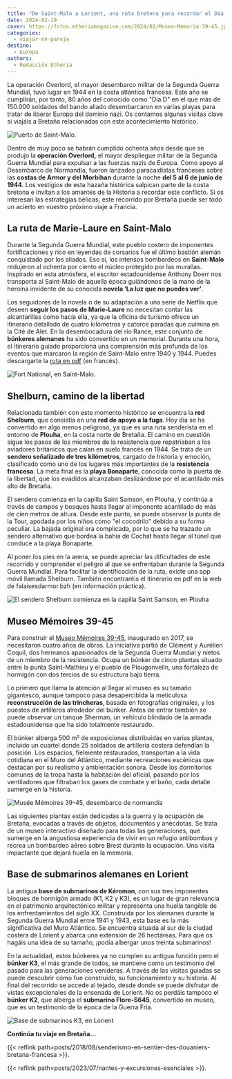 ```yaml
---
title: "De Saint-Malo a Lorient, una ruta bretona para recordar el Día D"
date: 2024-02-19
cover: https://fotos.etheriamagazine.com/2024/02/Museo-Memoria-39-45.jpg
categories: 
  - viajar-en-pareja
destino: 
  - Europa
authors: 
  - Redacción Etheria
---
```


La operación Overlord, el mayor desembarco militar de la Segunda Guerra Mundial, tuvo 
lugar en 1944 en la costa atlántica francesa. Este año se cumplirán, por tanto, 80 años 
del conocido como "Día D" en el que más de 150.000 soldados del bando aliado 
desembarcaron en varias playas para tratar de liberar Europa del dominio nazi. Os 
contamos algunas visitas clave si viajáis a Bretaña relacionadas con este acontecimiento 
histórico. 

![Puerto de Saint-Malo.](https://fotos.etheriamagazine.com/2024/02/St-Malo.jpg "Puerto de Saint-Malo. © SMBMSM")

Dentro de muy poco se habrán cumplido ochenta años desde que se produjo la **operación 
Overlord,** el mayor despliegue militar de la Segunda Guerra Mundial para expulsar a las 
fuerzas nazis de Europa. Como apoyo al Desembarco de Normandía, fueron lanzados 
paracaidistas franceses sobre las **costas de Armor y del Morbihan** durante la noche 
**del 5 al 6 de junio de 1944**. Los vestigios de esta hazaña histórica salpican parte 
de la costa bretona e invitan a los amantes de la Historia a recordar este conflicto. Si 
os interesan las estrategias bélicas, este recorrido por Bretaña puede ser todo un 
acierto en vuestro próximo viaje a Francia. 

## La ruta de Marie-Laure en Saint-Malo  

Durante la Segunda Guerra Mundial, este pueblo costero de imponentes fortificaciones y 
rico en leyendas de corsarios fue el último bastión alemán conquistado por los aliados. 
Eso sí, los intensos bombardeos en **Saint-Malo** redujeron al ochenta por ciento el 
núcleo protegido por las murallas. Inspirado en esta atmósfera, el escritor 
estadounidense Anthony Doerr nos transporta al Saint-Malo de aquella época guiándonos de 
la mano de la heroína invidente de su conocida **novela ‘La luz que no puedes ver’**. 

Los seguidores de la novela o de su adaptación a una serie de Netflix que deseen 
**seguir los pasos de Marie-Laure** no necesitan contar las alcantarillas como hacía 
ella, ya que la oficina de turismo ofrece un itinerario detallado de cuatro kilómetros y 
catorce paradas que culmina en la Cité de Alet. En la desembocadura del río Rance, este 
conjunto de **búnkeres alemanes** ha sido convertido en un memorial. Durante una hora, 
el itinerario guiado proporciona una comprensión más profunda de los eventos que 
marcaron la región de Saint-Malo entre 1940 y 1944. Puedes descargarte la [ruta en 
pdf](https://cdt35.media.tourinsoft.eu/upload/marie-laure-circuit-francais.2-2.pdf) (en 
francés). 

![Fort National, en Saint-Malo.](https://fotos.etheriamagazine.com/2024/02/Fort-National-Saint-Malo.jpg "Fort National, en Saint-Malo. © SMBMSM")

## Shelburn, camino de la libertad

Relacionada también con este momento histórico se encuentra la **red Shelburn**, que 
consistía en una **red de apoyo a la fuga**. Hoy día se ha convertido en algo menos 
peligroso, ya que es una ruta senderista en el entorno de **Plouha**, en la costa norte 
de Bretaña. El camino en cuestión sigue los pasos de los miembros de la resistencia que 
repatriaban a los aviadores británicos que caían en suelo francés en 1944. Se trata de 
un **sendero señalizado de tres kilómetros**, cargado de historia y emoción, clasificado 
como uno de los lugares más importantes de la **resistencia francesa**. La meta final es 
la **playa Bonaparte**, conocida como la puerta de la libertad, que los evadidos 
alcanzaban deslizándose por el acantilado más alto de Bretaña. 

El sendero comienza en la capilla Saint Samson, en Plouha, y continúa a través de campos 
y bosques hasta llegar al imponente acantilado de más de cien metros de altura. Desde 
este punto, se puede observar la punta de la Tour, apodada por los niños como "el 
cocodrilo" debido a su forma peculiar. La bajada original era complicada, por lo que se 
ha trazado un sendero alternativo que bordea la bahía de Cochat hasta llegar al túnel 
que conduce a la playa Bonaparte. 

Al poner los pies en la arena, se puede apreciar las dificultades de este recorrido y 
comprender el peligro al que se enfrentaban durante la Segunda Guerra Mundial. Para 
facilitar la identificación de la ruta, existe una app móvil llamada Shelburn. También 
encontraréis el itinerario en pdf en la web de falaisesdarmor.bzh (en información 
práctica). 

![El sendero Shelburn comienza en la capilla Saint Samson, en Plouha](https://fotos.etheriamagazine.com/2024/02/overlor-Plouha.jpg "Plouha. © Emmanuel Berthier")

## Museo Mémoires 39-45

Para construir el [Museo Mémoires 39-45](https://museememoires39-45.fr/), inaugurado en 
2017, se necesitaron cuatro años de obras. La iniciativa partió de Clément y Aurélien 
Coquil, dos hermanos apasionados de la Segunda Guerra Mundial y nietos de un miembro de 
la resistencia. Ocupa un búnker de cinco plantas situado entre la punta Saint-Mathieu y 
el pueblo de Plougonvelin, una fortaleza de hormigón con dos tercios de su estructura 
bajo tierra. 

Lo primero que llama la atención al llegar al museo es su tamaño gigantesco, aunque 
tampoco pasa desapercibida la meticulosa **reconstrucción de las trincheras**, basada en 
fotografías originales, y los puestos de artilleros alrededor del búnker. Antes de 
entrar también se puede observar un tanque Sherman, un vehículo blindado de la armada 
estadounidense que ha sido totalmente restaurado. 

El búnker alberga 500 m² de exposiciones distribuidas en varias plantas, incluido un 
cuartel donde 25 soldados de artillería costera defendían la posición. Los espacios, 
fielmente restaurados, transportan a la vida cotidiana en el Muro del Atlántico, 
mediante recreaciones escénicas que destacan por su realismo y ambientación sonora. 
Desde los dormitorios comunes de la tropa hasta la habitación del oficial, pasando por 
los ventiladores que filtraban los gases de combate y el baño, cada detalle sumerge en 
la historia. 

![Musée Mémoires 39-45, desembarco de normandía](https://fotos.etheriamagazine.com/2024/02/Museo-Memoria-39-45.jpg "© Musée Mémoires 39-45")

Las siguientes plantas están dedicadas a la guerra y la ocupación de Bretaña, evocadas a 
través de objetos, documentos y anécdotas. Se trata de un museo interactivo diseñado 
para todas las generaciones, que sumerge en la angustiosa experiencia de vivir en un 
refugio antibombas y recrea un bombardeo aéreo sobre Brest durante la ocupación. Una 
visita impactante que dejará huella en la memoria. 

## Base de submarinos alemanes en Lorient

La antigua **base de submarinos de Kéroman**, con sus tres imponentes bloques de 
hormigón armado (K1, K2 y K3), es un lugar de gran relevancia en el patrimonio 
arquitectónico militar y representa una huella tangible de los enfrentamientos del siglo 
XX. Construida por los alemanes durante la Segunda Guerra Mundial entre 1941 y 1943, 
esta base es la más significativa del Muro Atlántico. Se encuentra situada al sur de la 
ciudad costera de Lorient y abarca una extensión de 26 hectáreas. Para que os hagáis una 
idea de su tamaño, ¡podía albergar unos treinta submarinos! 

En la actualidad, estos búnkeres ya no cumplen su antigua función pero el **búnker K3**, 
el más grande de todos, se mantiene como un testimonio del pasado para las generaciones 
venideras. A través de las visitas guiadas se puede descubrir cómo fue construido, su 
funcionamiento y su historia. Al final del recorrido se accede al tejado, desde donde se 
puede disfrutar de vistas excepcionales de la ensenada de Lorient. No os perdáis tampoco 
el **búnker K2**, que alberga el **submarino Flore-S645**, convertido en museo, que es 
un testimonio de la época de la Guerra Fría. 

![Base de submarinos K3, en Lorient](https://fotos.etheriamagazine.com/2024/02/base-submarino-k-3.jpg "Base de submarinos K3. © LEZBROZ-LBST")

**Continúa tu viaje en Bretaña...** 

{{< reflink path=posts/2018/08/senderismo-en-sentier-des-douaniers-bretana-francesa >}}. 

{{< reflink path=posts/2023/07/nantes-y-excursiones-esenciales >}}.
